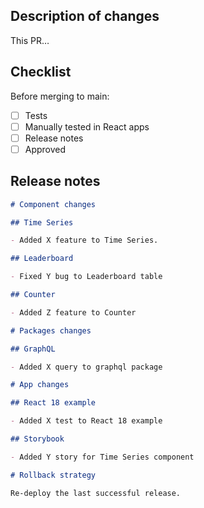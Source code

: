 ## Description of changes

This PR…

## Checklist

Before merging to main:

- [ ] Tests
- [ ] Manually tested in React apps
- [ ] Release notes
- [ ] Approved

## Release notes

```md
# Component changes

## Time Series

- Added X feature to Time Series.

## Leaderboard

- Fixed Y bug to Leaderboard table

## Counter

- Added Z feature to Counter

# Packages changes

## GraphQL

- Added X query to graphql package

# App changes

## React 18 example

- Added X test to React 18 example

## Storybook

- Added Y story for Time Series component

# Rollback strategy

Re-deploy the last successful release.
```
